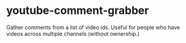 # youtube-comment-grabber
Gather comments from a list of video ids. Useful for people who have videos across multiple channels (without ownership.)
